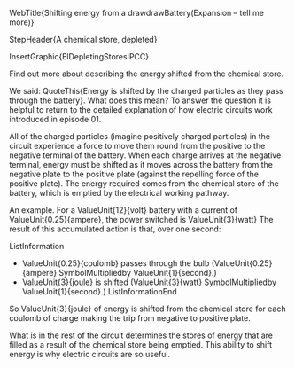 WebTitle{Shifting energy from a drawdrawBattery(Expansion &ndash; tell me more)}

StepHeader{A chemical store, depleted}

InsertGraphic{ElDepletingStoresIPCC}

Find out more about describing the energy shifted from the chemical store.

We said: QuoteThis{Energy is shifted by the charged particles as they pass through the battery}. What does this mean? To answer the question it is helpful to return to the detailed explanation of how electric circuits work introduced in episode 01.

All of the charged particles (imagine positively charged particles) in the circuit experience a force to move them round from the positive to the negative terminal of the battery. When each charge arrives at the negative terminal, energy must be shifted as it moves across the battery from the negative plate to the positive plate (against the repelling force of the positive plate). The energy required comes from the chemical store of the battery, which is emptied by the electrical working pathway.

An example. For a ValueUnit{12}{volt} battery with a current of ValueUnit{0.25}{ampere}, the power switched is ValueUnit{3}{watt} The result of this accumulated action is that, over one second:

ListInformation
- ValueUnit{0.25}{coulomb} passes through the bulb (ValueUnit{0.25}{ampere}   SymbolMultipliedby  ValueUnit{1}{second}.)
- ValueUnit{3}{joule} is shifted (ValueUnit{3}{watt}   SymbolMultipliedby  ValueUnit{1}{second}.)
ListInformationEnd

So ValueUnit{3}{joule} of energy is shifted from the chemical store for each coulomb of charge making the trip from negative to positive plate.

What is in the rest of the circuit determines the stores of energy that are filled as a result of the chemical store being emptied. This ability to shift energy is why electric circuits are so useful.

